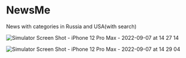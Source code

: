 # NewsMe

News with categories in Russia and USA(with search)


![Simulator Screen Shot - iPhone 12 Pro Max - 2022-09-07 at 14 27 14](https://user-images.githubusercontent.com/69522563/188844250-616a74ee-4467-4b53-a1d6-d7a0f29c14c6.png)

![Simulator Screen Shot - iPhone 12 Pro Max - 2022-09-07 at 14 29 04](https://user-images.githubusercontent.com/69522563/188844281-d1302053-3077-4633-91c2-f6660fcba7c4.png)
